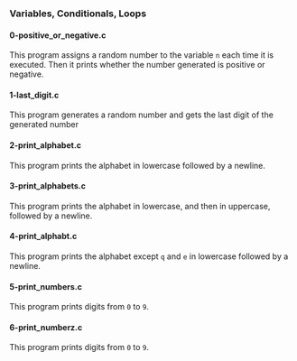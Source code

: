 ### Variables, Conditionals, Loops

#### 0-positive_or_negative.c 
This program assigns a random number to the variable `n` each time it is executed. Then it prints whether the number generated is positive or negative.

#### 1-last_digit.c 
This program generates a random number and gets the last digit of the generated number

#### 2-print_alphabet.c 
This program prints the alphabet in lowercase followed by a newline.

#### 3-print_alphabets.c 
This program prints the alphabet in lowercase, and then in uppercase, followed by a newline.

#### 4-print_alphabt.c 
This program prints the alphabet except `q` and `e` in lowercase followed by a newline.

#### 5-print_numbers.c 
This program prints digits from `0` to `9`.
#### 6-print_numberz.c 
This program prints digits from `0` to `9`.

